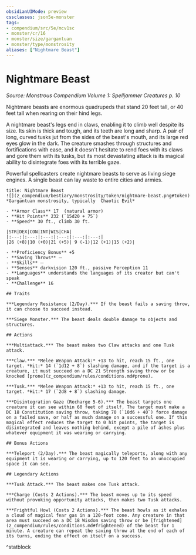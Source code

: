 ```yaml
---
obsidianUIMode: preview
cssclasses: json5e-monster
tags:
- compendium/src/5e/mcv1sc
- monster/cr/16
- monster/size/gargantuan
- monster/type/monstrosity
aliases: ["Nightmare Beast"]
---
```

# Nightmare Beast
*Source: Monstrous Compendium Volume 1: Spelljammer Creatures p. 10*  

Nightmare beasts are enormous quadrupeds that stand 20 feet tall, or 40 feet tall when rearing on their hind legs.

A nightmare beast's legs end in claws, enabling it to climb well despite its size. Its skin is thick and tough, and its teeth are long and sharp. A pair of long, curved tusks jut from the sides of the beast's mouth, and its large red eyes glow in the dark. The creature smashes through structures and fortifications with ease, and it doesn't hesitate to rend foes with its claws and gore them with its tusks, but its most devastating attack is its magical ability to disintegrate foes with its terrible gaze.

Powerful spellcasters create nightmare beasts to serve as living siege engines. A single beast can lay waste to entire cities and armies.

```ad-statblock
title: Nightmare Beast
![](z_compendium/bestiary/monstrosity/token/nightmare-beast.png#token)
*Gargantuan monstrosity, typically  Chaotic Evil*

- **Armor Class** 17  (natural armor)
- **Hit Points** 232 (`15d20 + 75`)
- **Speed** 30 ft., climb 30 ft.

|STR|DEX|CON|INT|WIS|CHA|
|:---:|:---:|:---:|:---:|:---:|:---:|
|26 (+8)|10 (+0)|21 (+5)| 9 (-1)|12 (+1)|15 (+2)|

- **Proficiency Bonus** +5
- **Saving Throws** ⏤
- **Skills** ⏤
- **Senses** darkvision 120 ft., passive Perception 11
- **Languages** understands the languages of its creator but can't speak
- **Challenge** 16

## Traits

***Legendary Resistance (2/Day).*** If the beast fails a saving throw, it can choose to succeed instead.

***Siege Monster.*** The beast deals double damage to objects and structures.

## Actions

***Multiattack.*** The beast makes two Claw attacks and one Tusk attack.

***Claw.*** *Melee Weapon Attack:* +13 to hit, reach 15 ft., one target. *Hit:* 14 (`1d12 + 8`) slashing damage, and if the target is a creature, it must succeed on a DC 21 Strength saving throw or be knocked [prone](z_compendium/rules/conditions.md#prone).

***Tusk.*** *Melee Weapon Attack:* +13 to hit, reach 15 ft., one target. *Hit:* 17 (`2d8 + 8`) slashing damage.

***Disintegration Gaze (Recharge 5-6).*** The beast targets one creature it can see within 60 feet of itself. The target must make a DC 18 Constitution saving throw, taking 70 (`10d6 + 40`) force damage on a failed save, or half as much damage on a successful one. If this magical effect reduces the target to 0 hit points, the target is disintegrated and leaves nothing behind, except a pile of ashes plus whatever equipment it was wearing or carrying.

## Bonus Actions

***Teleport (2/Day).*** The beast magically teleports, along with any equipment it is wearing or carrying, up to 120 feet to an unoccupied space it can see.

## Legendary Actions

***Tusk Attack.*** The beast makes one Tusk attack.

***Charge (Costs 2 Actions).*** The beast moves up to its speed without provoking opportunity attacks, then makes two Tusk attacks.

***Frightful Howl (Costs 2 Actions).*** The beast howls as it exhales a cloud of magical fear gas in a 120-foot cone. Any creature in that area must succeed on a DC 18 Wisdom saving throw or be [frightened](z_compendium/rules/conditions.md#frightened) of the beast for 1 minute. A creature can repeat the saving throw at the end of each of its turns, ending the effect on itself on a success.
```
^statblock